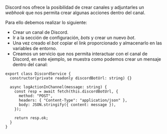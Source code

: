 Discord nos ofrece la posibilidad de crear canales y adjuntarles un *webhook* que nos permita crear algunas acciones dentro del canal.

Para ello debemos realizar lo siguiente:

- Crear un canal de Discord.
- Ir a la sección de configuración, *bots* y crear un nuevo *bot*.
- Una vez creado el *bot* copiar el link proporcionado y almacenarlo en las variables de entorno.
- Creamos un servicio que nos permita interactuar con el canal de Discord, en este ejemplo, se muestra como podemos crear un mensaje dentro del canal:

```
export class DiscordService {
  constructor(private readonly discordBotUrl: string) {}

  async logActionInChannel(message: string) {
    const resp = await fetch(this.discordBotUrl, {
      method: "POST",
      headers: { "Content-Type": "application/json" },
      body: JSON.stringify({ content: message }),
    });

    return resp.ok;
  }
}
```